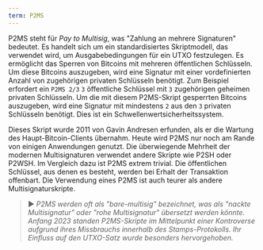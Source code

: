 ```yaml
---
term: P2MS
---
```


P2MS steht für *Pay to Multisig*, was "Zahlung an mehrere Signaturen" bedeutet. Es handelt sich um ein standardisiertes Skriptmodell, das verwendet wird, um Ausgabebedingungen für ein UTXO festzulegen. Es ermöglicht das Sperren von Bitcoins mit mehreren öffentlichen Schlüsseln. Um diese Bitcoins auszugeben, wird eine Signatur mit einer vordefinierten Anzahl von zugehörigen privaten Schlüsseln benötigt. Zum Beispiel erfordert ein `P2MS 2/3` `3` öffentliche Schlüssel mit `3` zugehörigen geheimen privaten Schlüsseln. Um die mit diesem P2MS-Skript gesperrten Bitcoins auszugeben, wird eine Signatur mit mindestens `2` aus den `3` privaten Schlüsseln benötigt. Dies ist ein Schwellenwertsicherheitssystem.

Dieses Skript wurde 2011 von Gavin Andresen erfunden, als er die Wartung des Haupt-Bitcoin-Clients übernahm. Heute wird P2MS nur noch am Rande von einigen Anwendungen genutzt. Die überwiegende Mehrheit der modernen Multisignaturen verwendet andere Skripte wie P2SH oder P2WSH. Im Vergleich dazu ist P2MS extrem trivial. Die öffentlichen Schlüssel, aus denen es besteht, werden bei Erhalt der Transaktion offenbart. Die Verwendung eines P2MS ist auch teurer als andere Multisignaturskripte.

> ► *P2MS werden oft als "bare-multisig" bezeichnet, was als "nackte Multisignatur" oder "rohe Multisignatur" übersetzt werden könnte. Anfang 2023 standen P2MS-Skripte im Mittelpunkt einer Kontroverse aufgrund ihres Missbrauchs innerhalb des Stamps-Protokolls. Ihr Einfluss auf den UTXO-Satz wurde besonders hervorgehoben.*